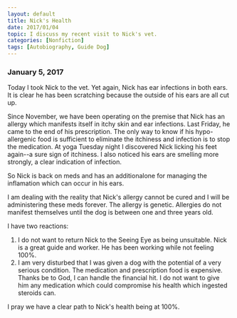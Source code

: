 ```yaml
---
layout: default
title: Nick's Health
date: 2017/01/04
topic: I discuss my recent visit to Nick's vet.
categories: [Nonfiction]
tags: [Autobiography, Guide Dog]
---
```


### January 5, 2017

Today I took Nick to the vet. Yet again, Nick has ear infections in both ears. It is clear he has been scratching because the outside of his ears are all cut up.

Since November, we have been operating on the premise that Nick has an allergy which manifests itself in itchy skin and ear infections. Last Friday, he came to the end of his prescription. The only way to know if his hypo-allergenic food is sufficient to eliminate the itchiness and infection is to stop the medication. At yoga Tuesday night I discovered Nick licking his feet again--a sure sign of itchiness. I also noticed his ears are smelling more strongly, a clear indication of infection.

So Nick is back on meds and has an additionalone for managing the inflamation which can occur in his ears.

I am dealing with the reality that Nick's allergy cannot be cured and I will be administering these meds forever. The allergy is genetic. Allergies do not manifest themselves until the dog is between one and three years old.

I have two reactions:

1. I do not want to return Nick to the Seeing Eye as being unsuitable. Nick is a great guide and worker. He has been working while not feeling 100%.
2. I am very disturbed that I was given a dog with the potential of a very serious condition. The medication and prescription food is expensive. Thanks be to God, I can handle the financial hit. I do not want to give him any medication which could compromise his health which ingested steroids can.

I pray we have a clear path to Nick's health being at 100%.